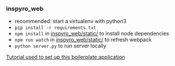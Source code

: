 ### inspyro_web
* recommended: start a virtualenv with python3
* `pip install -r requirements.txt`
* `npm install` in [inspyro_web/static/](https://github.com/kimception/inspyro_web/tree/master/inspyro_web/static) to install node dependencies
* `npm run watch` in [inspyro_web/static/](https://github.com/kimception/inspyro_web/tree/master/inspyro_web/static) to refresh webpack
* `python server.py` to run server locally

[Tutorial used to set up this boilerplate application](https://codeburst.io/creating-a-full-stack-web-application-with-python-npm-webpack-and-react-8925800503d9)
